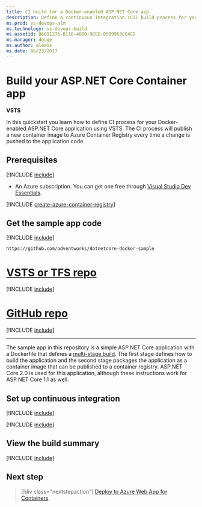 ```yaml
---
title: CI build for a Docker-enabled ASP.NET Core app
description: Define a continuous integration (CI) build process for your a Docker-enabled ASP.NET Core app in VSTS or Microsoft Team Foundation Server (TFS)
ms.prod: vs-devops-alm
ms.technology: vs-devops-build
ms.assetid: 86091275-B110-4800-9CEE-05D9963CC4CD
ms.manager: douge
ms.author: alewis
ms.date: 05/23/2017
---
```


# Build your ASP.NET Core Container app

**VSTS**

In this quickstart you learn how to define CI process for your Docker-enabled ASP.NET Core application using VSTS. The CI process will publish a new container image to Azure Container Registry every time a change is pushed to the application code.

## Prerequisites

[!INCLUDE [include](../../_shared/ci-cd-prerequisites-vsts.md)]

* An Azure subscription. You can get one free through [Visual Studio Dev Essentials](https://www.visualstudio.com/dev-essentials/).

[!INCLUDE [create-azure-container-registry](../_shared/create-azure-container-registry.md)]

## Get the sample app code

[!INCLUDE [include](../_shared/get-sample-code-intro.md)]

```URL
https://github.com/adventworks/dotnetcore-docker-sample
```

# [VSTS or TFS repo](#tab/vsts)

[!INCLUDE [include](../_shared/get-sample-code-vsts-tfs-2017-update-2.md)]

# [GitHub repo](#tab/github)

[!INCLUDE [include](../_shared/get-sample-code-github.md)]

---

The sample app in this repository is a simple ASP.NET Core application with a Dockerfile that defines a [multi-stage build](https://docs.docker.com/engine/userguide/eng-image/multistage-build/). The first stage defines how to build the application and the second stage packages the application as a container image that can be published to a container registry. ASP.NET Core 2.0 is used for this application, although these instructions work for ASP.NET Core 1.1 as well.

## Set up continuous integration

[!INCLUDE [include](../../_shared/ci-quickstart-intro.md)]

[!INCLUDE [include](../_shared/create-nodejs-docker-build-team-services.md)]

## View the build summary

[!INCLUDE [include](../_shared/view-build-summary.md)]

## Next step

> [!div class="nextstepaction"]
> [Deploy to Azure Web App for Containers](../cd/deploy-docker-webapp.md)
